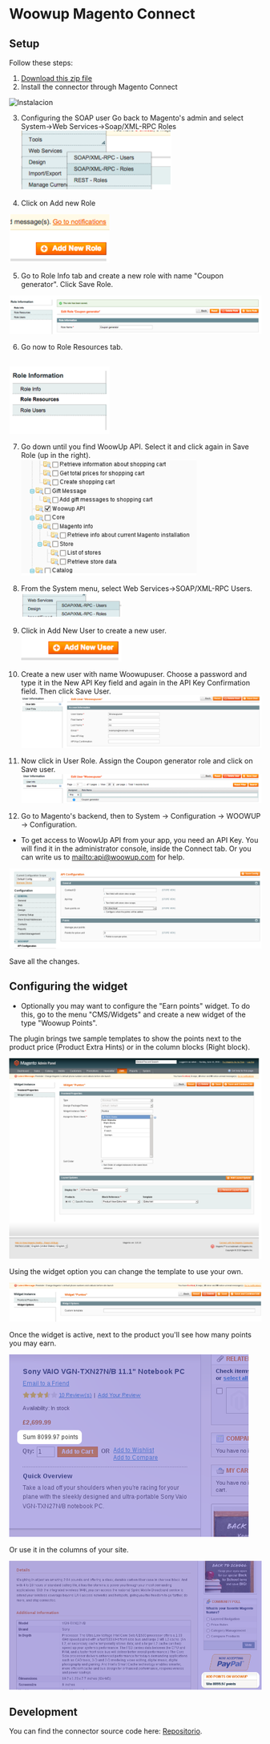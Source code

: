 Woowup Magento Connect
====================

Setup
----------------
Follow these steps:

1) [Download this zip file](https://github.com/woowup/docs/raw/master/magento_connect/Woowup_Connect-0.3.0.tgz)
2) Install the connector through Magento Connect

![Instalacion](https://github.com/woowup/docs/raw/master/magento_connect/images/01-Instalación.png)

3) Configuring the SOAP user
Go back to Magento's admin and select System->Web Services->Soap/XML-RPC Roles 
<img src="images/Magento-Soap-Config.png" width=300></img>

4. Click on Add new Role

<img src="images/Magento-add-new-role.png" width=200></img>

5. Go to Role Info tab and create a new role with name "Coupon generator". Click Save Role. <br>

<img src="images/Magento-Role-Info.png" ></img>

6. Go now to Role Resources tab.
<br>
<img src="images/Magento-Role-Resources.png" width=200></img>

7. Go down until you find WoowUp API. Select it and click again in Save Role (up in the right).
<img src="images/Magento-WoowUp-API.png" width=350></img>

8. From the System menu, select Web Services->SOAP/XML-RPC Users.<br>
<img src="images/Magento-SOAP-XML.png" width=200></img>

9. Click in Add New User to create a new user.<br>
<img src="images/Magento-New-User.png" width=200></img>

10. Create a new user with name Woowupuser.
Choose a password and type it in the New API Key field and again in the API Key Confirmation field. Then click Save User. <br>
<img src="images/Magento-Woowupuser.png"></img>


11. Now click in User Role. Assign the Coupon generator role and click on Save user.
<img src="images/Magento-Role-Coupon.png"></img>

12. Go to Magento's backend, then to  System -> Configuration -> WOOWUP -> Configuration.

- To get access to WoowUp API from your app, you need an API Key. You will find it in the administrator console, inside the Connect tab. Or you can write us to <mailto:api@woowup.com> for help.

![Configuracion](https://github.com/silvioq/docs/raw/master/magento_connect/images/02-configuracion.png)

Save all the changes.


Configuring the widget
------------------------
- Optionally you may want to configure the "Earn points" widget. To do this, go to the menu "CMS/Widgets" and create a new widget of the type "Woowup Points".

The plugin brings twe sample templates to show the points next to the product price (Product Extra Hints) or in the column blocks (Right block). 

![Widget woowup](https://github.com/silvioq/docs/raw/master/magento_connect/images/03-alta-widget.png)

Using the widget option you can change the template to use your own. 

![Widget woowup custom template](https://github.com/silvioq/docs/raw/master/magento_connect/images/04-custom-template.png)

Once the widget is active, next to the product you'll see how many points you may earn.

![Widget hint sum](https://github.com/silvioq/docs/raw/master/magento_connect/images/05-product-hint-rendering.png)

Or use it in the columns of your site.

![Widget hint sum](https://github.com/silvioq/docs/raw/master/magento_connect/images/06-right-column-rendering.png)




Development
----------------
You can find the connector source code here: 
[Repositorio](https://bitbucket.org/woowup/woowup-magento-connect/overview).
